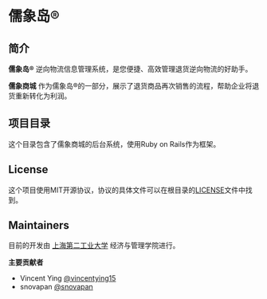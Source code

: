 # 儒象岛®

## 简介

**儒象岛®** 逆向物流信息管理系统，是您便捷、高效管理退货逆向物流的好助手。

**儒象商城** 作为儒象岛®的一部分，展示了退货商品再次销售的流程，帮助企业将退货重新转化为利润。


## 项目目录

这个目录包含了儒象商城的后台系统，使用Ruby on Rails作为框架。

## License

这个项目使用MIT开源协议，协议的具体文件可以在根目录的[LICENSE](LICENSE)文件中找到。

## Maintainers

目前的开发由 [上海第二工业大学](http://www.sspu.edu.cn) 经济与管理学院进行。

**主要贡献者**

* Vincent Ying [@vincentying15](https://github.com/vincentying15/)
* snovapan [@snovapan](https://github.com/snovapan)